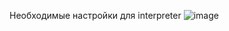 Необходимые настройки для interpreter
![image](https://github.com/user-2305/project_cluster/assets/95847398/2cb36867-8112-498d-af24-385bb906d4aa)
